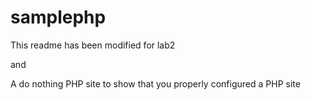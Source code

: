 # samplephp

This readme has been modified for lab2

and

A do nothing PHP site to show that you properly configured a PHP site
